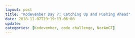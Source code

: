 ```yaml
---
layout: post
title: "Kodevember Day 7: Catching Up and Pushing Ahead"
date: 2018-11-07T19:19:13-06:00
update: 
categories: [Kodevember, code challenge, NorAmGT]
---
```

